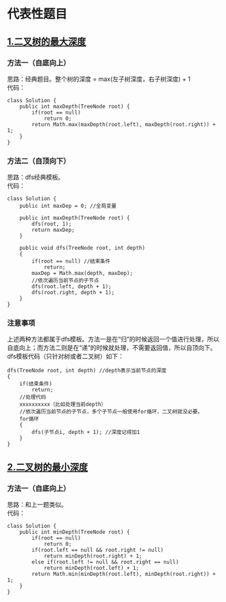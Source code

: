 # 代表性题目

## [1.二叉树的最大深度](https://leetcode.cn/problems/maximum-depth-of-binary-tree/description/)

### 方法一（自底向上）
思路：经典题目。整个树的深度 = max(左子树深度，右子树深度) + 1    
代码：
```
class Solution {
    public int maxDepth(TreeNode root) {
        if(root == null)
            return 0;
        return Math.max(maxDepth(root.left), maxDepth(root.right)) + 1;
    }
}
```

### 方法二（自顶向下）
思路：dfs经典模板。      
代码：
```
class Solution {
    public int maxDep = 0; //全局变量

    public int maxDepth(TreeNode root) {
        dfs(root, 1);
        return maxDep;
    }

    public void dfs(TreeNode root, int depth)
    {
        if(root == null) //结束条件
            return;
        maxDep = Math.max(depth, maxDep);
        //依次遍历当前节点的子节点
        dfs(root.left, depth + 1);
        dfs(root.right, depth + 1);
    }
}
```

### 注意事项
上述两种方法都属于dfs模板。方法一是在“归”的时候返回一个值进行处理，所以自底向上；而方法二则是在“递”的时候就处理，不需要返回值，所以自顶向下。dfs模板代码（只针对树或者二叉树）如下：  
```
dfs(TreeNode root, int depth) //depth表示当前节点的深度
{
    if(结束条件)
        return;
    //处理代码
    xxxxxxxxxx（比如处理当前depth）
    //依次遍历当前节点的子节点，多个子节点一般使用for循环，二叉树就没必要。
    for循环
    {
        dfs(子节点i, depth + 1); //深度记得加1
    }
}
```

## [2.二叉树的最小深度](https://leetcode.cn/problems/minimum-depth-of-binary-tree/description/)

### 方法一（自底向上）
思路：和上一题类似。      
代码：
```
class Solution {
    public int minDepth(TreeNode root) {
        if(root == null)
            return 0;
        if(root.left == null && root.right != null)
            return minDepth(root.right) + 1;
        else if(root.left != null && root.right == null)
            return minDepth(root.left) + 1;
        return Math.min(minDepth(root.left), minDepth(root.right)) + 1;
    }
}
```
